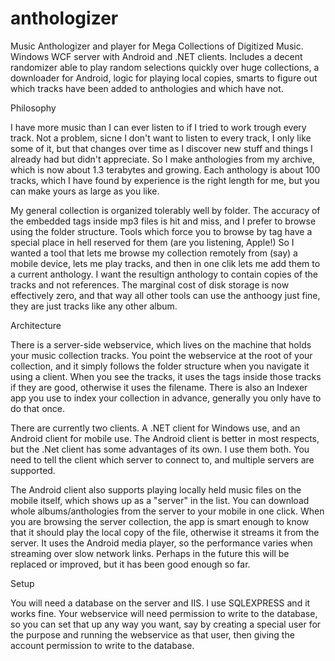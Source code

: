 anthologizer
============

Music Anthologizer and player for Mega Collections of Digitized Music.  Windows WCF server with Android and .NET clients.
Includes a decent randomizer able to play random selections quickly over huge collections, a downloader for Android, 
logic for playing local copies, smarts to figure out which tracks have been added to anthologies and which have not. 

Philosophy

I have more music than I can ever listen to if I tried to work trough every track.  Not a problem, sicne I don't want to listen to every track, I only like some of it, but that changes over time as I discover new stuff and things I already had but didn't appreciate.  So I make anthologies from my archive, which is now about 1.3 terabytes and growing.  Each anthology is about 100 tracks, which I have found by experience is the right length for me, but you can make yours as large as you like.  

My general collection is organized tolerably well by folder.  The accuracy of the embedded tags inside mp3 files is hit and miss, and I prefer to browse using the folder structure.  Tools which force you to browse by tag have a special place in hell reserved for them (are you listening, Apple!) So I wanted a tool that lets me browse my collection remotely from (say) a mobile device, lets me play tracks, and then in one clik lets me add them to a current anthology.  I want the resultign anthology to contain copies of the tracks and not references.  The marginal cost of disk storage is now effectively zero, and that way all other tools can use the anthoogy just fine, they are just tracks like any other album.

Architecture

There is a server-side webservice, which lives on the machine that holds your music collection tracks.  You point the webservice at the root of your collection, and it simply follows the folder structure when you navigate it using a client.  When you see the tracks, it uses the tags inside those tracks if they are good, otherwise it uses the filename. There is also an Indexer app you use to index your collection in advance, generally you only have to do that once.

There are currently two clients.  A .NET client for Windows use, and an Android client for mobile use.  The Android client is better in most respects, but the .Net client has some advantages of its own.  I use them both.  You need to tell the client which server to connect to, and multiple servers are supported.  

The Android client also supports playing locally held music files on the mobile itself, which shows up as a "server" in the list.  You can download whole albums/anthologies from the server to your mobile in one click.  When you are browsing the server collection, the app is smart enough to know that it should play the local copy of the file, otherwise it streams it from the server.  It uses the Android media player, so the performance varies when streaming over slow network links.  Perhaps in the future this will be replaced or improved, but it has been good enough so far.

Setup

You will need a database on the server and IIS.  I use SQLEXPRESS and it works fine.  Your webservice will need permission to write to the database, so you can set that up any way you want, say by creating a special user for the purpose and running the webservice as that user, then giving the account permission to write to the database.

